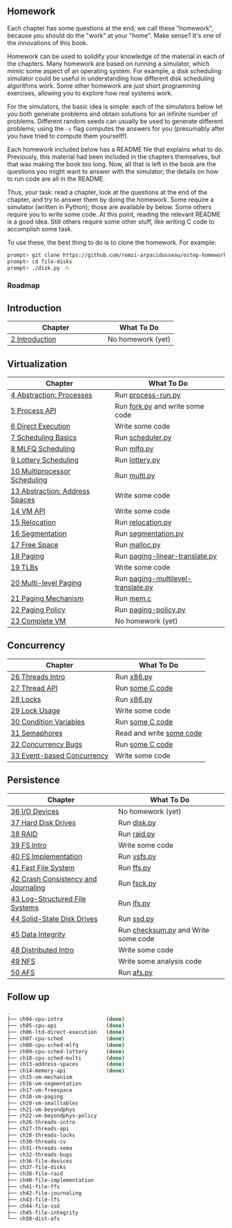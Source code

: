 ## Homework

Each chapter has some questions at the end; we call these "homework",
because you should do the "work" at your "home". Make sense? It's one of
the innovations of this book.

Homework can be used to solidify your knowledge of the material in each
of the chapters. Many homework are based on running a simulator, which
mimic some aspect of an operating system. For example, a disk scheduling
simulator could be useful in understanding how different disk scheduling
algorithms work. Some other homework are just short programming exercises,
allowing you to explore how real systems work.

For the simulators, the basic idea is simple: each of the simulators below
let you both generate problems and obtain solutions for an infinite number
of problems. Different random seeds can usually be used to generate different
problems; using the `-c` flag computes the answers for you (presumably after
you have tried to compute them yourself!).

Each homework included below has a README file that explains what to
do. Previously, this material had been included in the chapters themselves,
but that was making the book too long. Now, all that is left in the book
are the questions you might want to answer with the simulator; the details
on how to run code are all in the README.

Thus, your task: read a chapter, look at the questions at the end of the
chapter, and try to answer them by doing the homework. Some require a
simulator (written in Python); those are available by below. Some others
require you to write some code. At this point, reading the relevant README
is a good idea. Still others require some other stuff, like writing C code
to accomplish some task.

To use these, the best thing to do is to clone the homework. For example:

```sh
prompt> git clone https://github.com/remzi-arpacidusseau/ostep-homework/
prompt> cd file-disks
prompt> ./disk.py -h
```

### Roadmap

## Introduction

Chapter | What To Do
--------|-----------
[2 Introduction](http://www.cs.wisc.edu/~remzi/OSTEP/intro.pdf) &nbsp; &nbsp; &nbsp; &nbsp; &nbsp; &nbsp; &nbsp; &nbsp; &nbsp; &nbsp; &nbsp; &nbsp; | No homework (yet)

## Virtualization
Chapter | What To Do
--------|-----------
[4 Abstraction: Processes](http://www.cs.wisc.edu/~remzi/OSTEP/cpu-intro.pdf) | Run [process-run.py](ch04-cpu-intro)
[5 Process API](http://www.cs.wisc.edu/~remzi/OSTEP/cpu-api.pdf) | Run [fork.py](ch05-cpu-api) and write some code
[6 Direct Execution](http://www.cs.wisc.edu/~remzi/OSTEP/cpu-mechanisms.pdf) | Write some code
[7 Scheduling Basics](http://www.cs.wisc.edu/~remzi/OSTEP/cpu-sched.pdf) | Run [scheduler.py](ch07-cpu-sched)
[8 MLFQ Scheduling](http://www.cs.wisc.edu/~remzi/OSTEP/cpu-sched-mlfq.pdf)	| Run [mlfq.py](ch08-cpu-sched-mlfq)
[9 Lottery Scheduling](http://www.cs.wisc.edu/~remzi/OSTEP/cpu-sched-lottery.pdf) | Run [lottery.py](ch09-cpu-sched-lottery)
[10 Multiprocessor Scheduling](http://www.cs.wisc.edu/~remzi/OSTEP/cpu-sched-multi.pdf) | Run [multi.py](ch10-cpu-sched-multi)
[13 Abstraction: Address Spaces](http://www.cs.wisc.edu/~remzi/OSTEP/vm-intro.pdf) | Write some code
[14 VM API](http://www.cs.wisc.edu/~remzi/OSTEP/vm-api.pdf) | Write some code
[15 Relocation](http://www.cs.wisc.edu/~remzi/OSTEP/vm-mechanism.pdf) | Run [relocation.py](ch15-vm-mechanism)
[16 Segmentation](http://www.cs.wisc.edu/~remzi/OSTEP/vm-segmentation.pdf) | Run [segmentation.py](ch16-vm-segmentation)
[17 Free Space](http://www.cs.wisc.edu/~remzi/OSTEP/vm-freespace.pdf) | Run [malloc.py](ch17-vm-freespace)
[18 Paging](http://www.cs.wisc.edu/~remzi/OSTEP/vm-paging.pdf) | Run [paging-linear-translate.py](ch18-vm-paging)
[19 TLBs](http://www.cs.wisc.edu/~remzi/OSTEP/vm-tlbs.pdf) | Write some code
[20 Multi-level Paging](http://www.cs.wisc.edu/~remzi/OSTEP/vm-smalltables.pdf) | Run [paging-multilevel-translate.py](ch20-vm-smalltables)
[21 Paging Mechanism](http://www.cs.wisc.edu/~remzi/OSTEP/vm-beyondphys.pdf) | Run [mem.c](ch21-vm-beyondphys)
[22 Paging Policy](http://www.cs.wisc.edu/~remzi/OSTEP/vm-beyondphys-policy.pdf) | Run [paging-policy.py](ch22-vm-beyondphys-policy)
[23 Complete VM](http://www.cs.wisc.edu/~remzi/OSTEP/vm-complete.pdf) | No homework (yet)

## Concurrency

Chapter | What To Do
--------|-----------
[26 Threads Intro](http://www.cs.wisc.edu/~remzi/OSTEP/threads-intro.pdf) | Run [x86.py](ch26-threads-intro)
[27 Thread API](http://www.cs.wisc.edu/~remzi/OSTEP/threads-api.pdf)	| Run [some C code](ch27-threads-api)
[28 Locks](http://www.cs.wisc.edu/~remzi/OSTEP/threads-locks.pdf)	| Run [x86.py](ch28-threads-locks)
[29 Lock Usage](http://www.cs.wisc.edu/~remzi/OSTEP/threads-locks-usage.pdf) | Write some code
[30 Condition Variables](http://www.cs.wisc.edu/~remzi/OSTEP/threads-cv.pdf) | Run [some C code](ch30-threads-cv)
[31 Semaphores](http://www.cs.wisc.edu/~remzi/OSTEP/threads-sema.pdf) | Read and write [some code](ch31-threads-sema)
[32 Concurrency Bugs](http://www.cs.wisc.edu/~remzi/OSTEP/threads-bugs.pdf) | Run [some C code](ch32-threads-bugs)
[33 Event-based Concurrency](http://www.cs.wisc.edu/~remzi/OSTEP/threads-events.pdf) | Write some code

## Persistence

Chapter | What To Do
--------|-----------
[36 I/O Devices](http://www.cs.wisc.edu/~remzi/OSTEP/file-devices.pdf) | No homework (yet)
[37 Hard Disk Drives](http://www.cs.wisc.edu/~remzi/OSTEP/file-disks.pdf) | Run [disk.py](ch37-file-disks)
[38 RAID](http://www.cs.wisc.edu/~remzi/OSTEP/file-raid.pdf) | Run [raid.py](ch38-file-raid)
[39 FS Intro](http://www.cs.wisc.edu/~remzi/OSTEP/file-intro.pdf) | Write some code
[40 FS Implementation](http://www.cs.wisc.edu/~remzi/OSTEP/file-implementation.pdf) | Run [vsfs.py](ch40-file-implementation)
[41 Fast File System](http://www.cs.wisc.edu/~remzi/OSTEP/file-ffs.pdf) | Run [ffs.py](ch41-file-ffs)
[42 Crash Consistency and Journaling](http://www.cs.wisc.edu/~remzi/OSTEP/file-journaling.pdf) | Run [fsck.py](ch42-file-journaling)
[43 Log-Structured File Systems](http://www.cs.wisc.edu/~remzi/OSTEP/file-lfs.pdf) | Run [lfs.py](ch43-file-lfs)
[44 Solid-State Disk Drives](http://www.cs.wisc.edu/~remzi/OSTEP/file-ssd.pdf) | Run [ssd.py](ch44-file-ssd)
[45 Data Integrity](http://www.cs.wisc.edu/~remzi/OSTEP/file-integrity.pdf) | Run [checksum.py](ch45-file-integrity) and Write some code
[48 Distributed Intro](http://www.cs.wisc.edu/~remzi/OSTEP/dist-intro.pdf) | Write some code
[49 NFS](http://www.cs.wisc.edu/~remzi/OSTEP/dist-nfs.pdf) | Write some analysis code
[50 AFS](http://www.cs.wisc.edu/~remzi/OSTEP/dist-afs.pdf) | Run [afs.py](ch50-dist-afs)

## Follow up

```sh
.
├── ch04-cpu-intro              (done)
├── ch05-cpu-api                (done)
├── ch06-ltd-direct-execution   (done)
├── ch07-cpu-sched              (done)
├── ch08-cpu-sched-mlfq         (done)
├── ch09-cpu-sched-lottery      (done)
├── ch10-cpu-sched-multi        (done)
├── ch13-address-spaces         (done)
├── ch14-memory-api             (done)
├── ch15-vm-mechanism
├── ch16-vm-segmentation
├── ch17-vm-freespace
├── ch18-vm-paging
├── ch20-vm-smalltables
├── ch21-vm-beyondphys
├── ch22-vm-beyondphys-policy
├── ch26-threads-intro
├── ch27-threads-api
├── ch28-threads-locks
├── ch30-threads-cv
├── ch31-threads-sema
├── ch32-threads-bugs
├── ch36-file-devices
├── ch37-file-disks
├── ch38-file-raid
├── ch40-file-implementation
├── ch41-file-ffs
├── ch42-file-journaling
├── ch43-file-lfs
├── ch44-file-ssd
├── ch45-file-integrity
└── ch50-dist-afs
```
